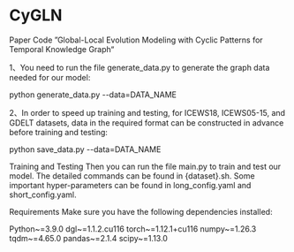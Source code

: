# CyGLN
Paper Code ”Global-Local Evolution Modeling with Cyclic Patterns for Temporal Knowledge Graph“

1、You need to run the file generate_data.py to generate the graph data needed for our model:

python generate_data.py --data=DATA_NAME

2、In order to speed up training and testing, for ICEWS18, ICEWS05-15, and GDELT datasets, data in the required format can be constructed in advance before training and testing:

python save_data.py --data=DATA_NAME

Training and Testing
Then you can run the file main.py to train and test our model. The detailed commands can be found in {dataset}.sh. Some important hyper-parameters can be found in long_config.yaml and short_config.yaml.

Requirements
Make sure you have the following dependencies installed:

Python~=3.9.0
dgl~=1.1.2.cu116
torch~=1.12.1+cu116
numpy~=1.26.3
tqdm~=4.65.0
pandas~=2.1.4
scipy~=1.13.0
